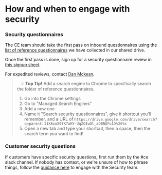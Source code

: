 # How and when to engage with security

### Security questionnaires

The CE team should take the first pass on inbound questionnaires using the [list of reference questionnaires](https://drive.google.com/drive/folders/11X8xoX9lK7aHY-UqZQIwQl_aQ8NQFu1D) we have collected in our shared drive.

Once the first pass is done, sign up for a security questionnaire review in [this signup sheet](https://docs.google.com/document/d/1Q6J8ZwPYDX-jJ0YU2l2CWXX3qboKD2XTbIeg5Q-NBAk/edit#). 

For expedited reviews, contact [Dan Mckean](../company/team/index.md#dan-mckean-he-him).

> 
> 💡 **Top Tip!** Add a search engine to Chrome to specifically search the folder of reference questionnaires.
> 1. Go into the Chrome settings
> 2. Go to "Managed Search Engines"
> 3. Add a new one
> 4. Name it "Search security questionnaires", give it shortcut you'll remember, and a URL of `https://drive.google.com/drive/search?q=parent:11X8xoX9lK7aHY-UqZQIwQl_aQ8NQFu1D%20%s`
> 5. Open a new tab and type your shortcut, then a space, then the search term you want to find!
> 

### Customer security questions

If customers have specific security questions, first run them by the #ce slack channel. If nobody has context, or we're unsure of how to phrase things, follow the [guidance here](../../engineering/security/process.md#how-to-work-with-us) to engage with the Security team.
